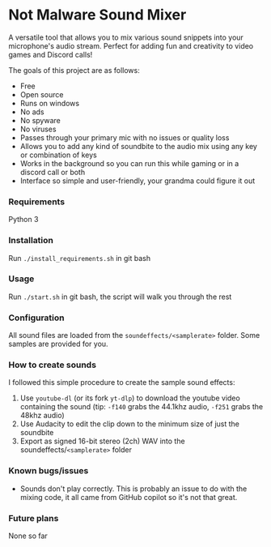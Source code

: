 # Not Malware Sound Mixer

A versatile tool that allows you to mix various sound snippets into your microphone's audio stream. Perfect for adding fun and creativity to video games and Discord calls!

The goals of this project are as follows:
- Free
- Open source
- Runs on windows
- No ads
- No spyware
- No viruses
- Passes through your primary mic with no issues or quality loss
- Allows you to add any kind of soundbite to the audio mix using any key or combination of keys
- Works in the background so you can run this while gaming or in a discord call or both
- Interface so simple and user-friendly, your grandma could figure it out

### Requirements
Python 3

### Installation
Run `./install_requirements.sh` in git bash

### Usage
Run `./start.sh` in git bash, the script will walk you through the rest

### Configuration
All sound files are loaded from the `soundeffects/<samplerate>` folder. Some samples are provided for you.

### How to create sounds
I followed this simple procedure to create the sample sound effects:
1. Use `youtube-dl` (or its fork `yt-dlp`) to download the youtube video containing the sound (tip: `-f140` grabs the 44.1khz audio, `-f251` grabs the 48khz audio)
2. Use Audacity to edit the clip down to the minimum size of just the soundbite
3. Export as signed 16-bit stereo (2ch) WAV into the soundeffects/`<samplerate>` folder

### Known bugs/issues
- Sounds don't play correctly. This is probably an issue to do with the mixing code, it all came from GitHub copilot so it's not that great.

### Future plans
None so far